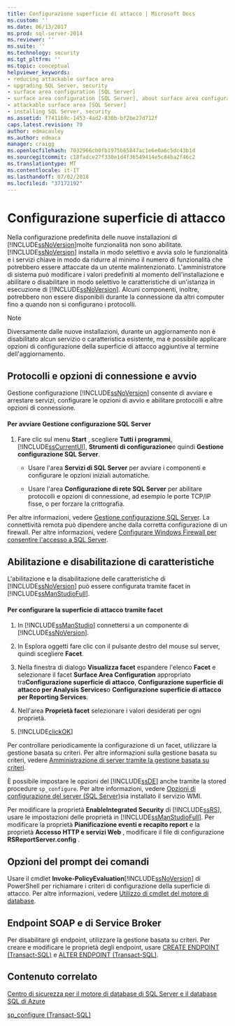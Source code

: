 ```yaml
---
title: Configurazione superficie di attacco | Microsoft Docs
ms.custom: ''
ms.date: 06/13/2017
ms.prod: sql-server-2014
ms.reviewer: ''
ms.suite: ''
ms.technology: security
ms.tgt_pltfrm: ''
ms.topic: conceptual
helpviewer_keywords:
- reducing attackable surface area
- upgrading SQL Server, security
- surface area configuration [SQL Server]
- surface area configuration [SQL Server], about surface area configuration
- attackable surface area [SQL Server]
- installing SQL Server, security
ms.assetid: f741169c-1453-4ad2-830b-bf2be27d712f
caps.latest.revision: 79
author: edmacauley
ms.author: edmaca
manager: craigg
ms.openlocfilehash: 7032966cb0fb1975b65847ac1e6e0a6c5dc43b1d
ms.sourcegitcommit: c18fadce27f330e1d4f36549414e5c84ba2f46c2
ms.translationtype: MT
ms.contentlocale: it-IT
ms.lasthandoff: 07/02/2018
ms.locfileid: "37172192"
---
```

# <a name="surface-area-configuration"></a>Configurazione superficie di attacco
  Nella configurazione predefinita delle nuove installazioni di [!INCLUDE[ssNoVersion](../../includes/ssnoversion-md.md)]molte funzionalità non sono abilitate. [!INCLUDE[ssNoVersion](../../includes/ssnoversion-md.md)] installa in modo selettivo e avvia solo le funzionalità e i servizi chiave in modo da ridurre al minimo il numero di funzionalità che potrebbero essere attaccate da un utente malintenzionato. L'amministratore di sistema può modificare i valori predefiniti al momento dell'installazione e abilitare o disabilitare in modo selettivo le caratteristiche di un'istanza in esecuzione di [!INCLUDE[ssNoVersion](../../includes/ssnoversion-md.md)]. Alcuni componenti, inoltre, potrebbero non essere disponibili durante la connessione da altri computer fino a quando non si configurano i protocolli.  
  
> [!NOTE]  
>  Diversamente dalle nuove installazioni, durante un aggiornamento non è disabilitato alcun servizio o caratteristica esistente, ma è possibile applicare opzioni di configurazione della superficie di attacco aggiuntive al termine dell'aggiornamento.  
  
## <a name="protocols-connection-and-startup-options"></a>Protocolli e opzioni di connessione e avvio  
 Gestione configurazione [!INCLUDE[ssNoVersion](../../includes/ssnoversion-md.md)] consente di avviare e arrestare servizi, configurare le opzioni di avvio e abilitare protocolli e altre opzioni di connessione.  
  
#### <a name="to-start-sql-server-configuration-manager"></a>Per avviare Gestione configurazione SQL Server  
  
1.  Fare clic sul menu **Start** , scegliere **Tutti i programmi**, [!INCLUDE[ssCurrentUI](../../includes/sscurrentui-md.md)], **Strumenti di configurazione**e quindi **Gestione configurazione SQL Server**.  
  
    -   Usare l'area **Servizi di SQL Server** per avviare i componenti e configurare le opzioni iniziali automatiche.  
  
    -   Usare l'area **Configurazione di rete SQL Server** per abilitare protocolli e opzioni di connessione, ad esempio le porte TCP/IP fisse, o per forzare la crittografia.  
  
 Per altre informazioni, vedere [Gestione configurazione SQL Server](../sql-server-configuration-manager.md). La connettività remota può dipendere anche dalla corretta configurazione di un firewall. Per altre informazioni, vedere [Configurare Windows Firewall per consentire l'accesso a SQL Server](../../sql-server/install/configure-the-windows-firewall-to-allow-sql-server-access.md).  
  
## <a name="enabling-and-disabling-features"></a>Abilitazione e disabilitazione di caratteristiche  
 L'abilitazione e la disabilitazione delle caratteristiche di [!INCLUDE[ssNoVersion](../../includes/ssnoversion-md.md)] può essere configurata tramite facet in [!INCLUDE[ssManStudioFull](../../includes/ssmanstudiofull-md.md)].  
  
#### <a name="to-configure-surface-area-using-facets"></a>Per configurare la superficie di attacco tramite facet  
  
1.  In [!INCLUDE[ssManStudio](../../includes/ssmanstudio-md.md)] connettersi a un componente di [!INCLUDE[ssNoVersion](../../includes/ssnoversion-md.md)].  
  
2.  In Esplora oggetti fare clic con il pulsante destro del mouse sul server, quindi scegliere **Facet**.  
  
3.  Nella finestra di dialogo **Visualizza facet** espandere l'elenco **Facet** e selezionare il facet **Surface Area Configuration** appropriato tra**Configurazione superficie di attacco**, **Configurazione superficie di attacco per Analysis Services**o **Configurazione superficie di attacco per Reporting Services**.  
  
4.  Nell'area **Proprietà facet** selezionare i valori desiderati per ogni proprietà.  
  
5.  [!INCLUDE[clickOK](../../includes/clickok-md.md)]  
  
 Per controllare periodicamente la configurazione di un facet, utilizzare la gestione basata su criteri. Per altre informazioni sulla gestione basata su criteri, vedere [Amministrazione di server tramite la gestione basata su criteri](../policy-based-management/administer-servers-by-using-policy-based-management.md).  
  
 È possibile impostare le opzioni del [!INCLUDE[ssDE](../../includes/ssde-md.md)] anche tramite la stored procedure `sp_configure`. Per altre informazioni, vedere [Opzioni di configurazione del server &#40;SQL Server&#41;](../../database-engine/configure-windows/server-configuration-options-sql-server.md)sia installato il servizio WMI.  
  
 Per modificare la proprietà **EnableIntegrated Security** di [!INCLUDE[ssRS](../../includes/ssrs-md.md)], usare le impostazioni delle proprietà in [!INCLUDE[ssManStudioFull](../../includes/ssmanstudiofull-md.md)]. Per modificare la proprietà **Pianificazione eventi e recapito report** e la proprietà **Accesso HTTP e servizi Web** , modificare il file di configurazione **RSReportServer.config** .  
  
## <a name="command-prompt-options"></a>Opzioni del prompt dei comandi  
 Usare il cmdlet **Invoke-PolicyEvaluation**[!INCLUDE[ssNoVersion](../../includes/ssnoversion-md.md)] di PowerShell per richiamare i criteri di configurazione della superficie di attacco. Per altre informazioni, vedere [Utilizzo di cmdlet del motore di database](../../database-engine/use-the-database-engine-cmdlets.md).  
  
## <a name="soap-and-service-broker-endpoints"></a>Endpoint SOAP e di Service Broker  
 Per disabilitare gli endpoint, utilizzare la gestione basata su criteri. Per creare e modificare le proprietà degli endpoint, usare [CREATE ENDPOINT &#40;Transact-SQL&#41;](/sql/t-sql/statements/create-endpoint-transact-sql) e [ALTER ENDPOINT &#40;Transact-SQL&#41;](/sql/t-sql/statements/alter-endpoint-transact-sql).  
  
## <a name="related-content"></a>Contenuto correlato  
 [Centro di sicurezza per il motore di database di SQL Server e il database SQL di Azure](security-center-for-sql-server-database-engine-and-azure-sql-database.md)  
  
 [sp_configure &#40;Transact-SQL&#41;](/sql/relational-databases/system-stored-procedures/sp-configure-transact-sql)  
  
  
